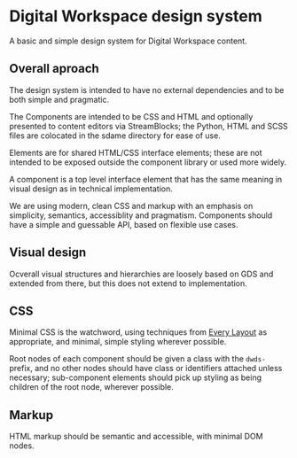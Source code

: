 # Digital Workspace design system

A basic and simple design system for Digital Workspace content.

## Overall aproach

The design system is intended to have no external dependencies and to be both simple and pragmatic.

The Components are intended to be CSS and HTML and optionally presented to content editors via
StreamBlocks; the Python, HTML and SCSS files are colocated in the sdame directory for ease of use.

Elements are for shared HTML/CSS interface elements; these are not intended to be exposed outside
the component library or used more widely.

A component is a top level interface element that has the same meaning in visual design as in
technical implementation.

We are using modern, clean CSS and markup with an emphasis on simplicity, semantics, accessiblity
and pragmatism. Components should have a simple and guessable API, based on flexible use cases.

## Visual design

Ocverall visual structures and hierarchies are loosely based on GDS and extended from there, but
this does not extend to implementation.

## CSS

Minimal CSS is the watchword, using techniques from [Every Layout](https://every-layout.dev) as
appropriate, and minimal, simple styling wherever possible.

Root nodes of each component should be given a class with the `dwds-` prefix, and no other nodes
should have class or identifiers attached unless necessary; sub-component elements should pick up
styling as being children of the root node, wherever possible.

## Markup

HTML markup should be semantic and accessible, with minimal DOM nodes.
